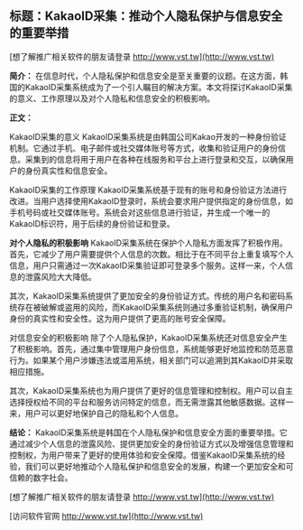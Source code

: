## **标题：KakaoID采集：推动个人隐私保护与信息安全的重要举措**

[想了解推广相关软件的朋友请登录 http://www.vst.tw](http://www.vst.tw)

**简介：**
在信息时代，个人隐私保护和信息安全是至关重要的议题。在这方面，韩国的KakaoID采集系统成为了一个引人瞩目的解决方案。本文将探讨KakaoID采集的意义、工作原理以及对个人隐私和信息安全的积极影响。

**正文：**

KakaoID采集的意义
KakaoID采集系统是由韩国公司Kakao开发的一种身份验证机制。它通过手机、电子邮件或社交媒体账号等方式，收集和验证用户的身份信息。采集到的信息将用于用户在各种在线服务和平台上进行登录和交互，以确保用户的身份真实性和信息安全。

KakaoID采集的工作原理
KakaoID采集系统基于现有的账号和身份验证方法进行改进。当用户选择使用KakaoID登录时，系统会要求用户提供指定的身份信息，如手机号码或社交媒体账号。系统会对这些信息进行验证，并生成一个唯一的KakaoID标识符，用于后续的身份验证和登录。

**对个人隐私的积极影响**
KakaoID采集系统在保护个人隐私方面发挥了积极作用。首先，它减少了用户需要提供个人信息的次数。相比于在不同平台上重复填写个人信息，用户只需通过一次KakaoID采集验证即可登录多个服务。这样一来，个人信息的泄露风险大大降低。

其次，KakaoID采集系统提供了更加安全的身份验证方式。传统的用户名和密码系统存在被破解或盗用的风险，而KakaoID采集系统则通过多重验证机制，确保用户身份的真实性和安全性。这为用户提供了更高的账号安全保障。

对信息安全的积极影响 除了个人隐私保护，KakaoID采集系统还对信息安全产生了积极影响。首先，通过集中管理用户身份信息，系统能够更好地监控和防范恶意行为。如果某个用户涉嫌违法或滥用系统，相关部门可以追溯到其KakaoID并采取相应措施。

其次，KakaoID采集系统也为用户提供了更好的信息管理和控制权。用户可以自主选择授权给不同的平台和服务访问特定的信息，而无需泄露其他敏感数据。这样一来，用户可以更好地保护自己的隐私和个人信息。

**结论：**
KakaoID采集系统是韩国在个人隐私保护和信息安全方面的重要举措。它通过减少个人信息的泄露风险、提供更加安全的身份验证方式以及增强信息管理和控制权，为用户带来了更好的使用体验和安全保障。借鉴KakaoID采集系统的经验，我们可以更好地推动个人隐私保护和信息安全的发展，构建一个更加安全和可信赖的数字社会。

[想了解推广相关软件的朋友请登录 http://www.vst.tw](http://www.vst.tw)


[访问软件官网 http://www.vst.tw](http://www.vst.tw)
